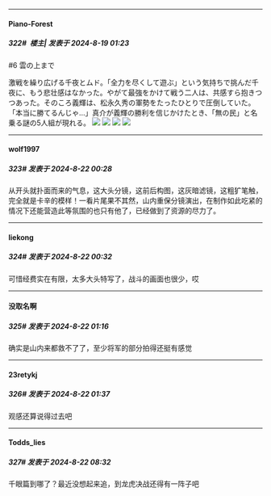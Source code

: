 ﻿
*****

####  Piano-Forest  
##### 322#         楼主| 发表于 2024-8-19 01:23

#6 雲の上まで

激戦を繰り広げる千夜とムド。「全力を尽くして遊ぶ」という気持ちで挑んだ千夜に、もう悲壮感はなかった。やがて最強をかけて戦う二人は、共感すら抱きつつあった。そのころ義輝は、松永久秀の軍勢をたったひとりで圧倒していた。「本当に勝てるんじゃ…」真介が義輝の勝利を信じかけたとき、「無の民」と名乗る謎の5人組が現れる。
<img src="https://p.sda1.dev/19/6ac7f7a39946ba5a9fcac909f283bd96/雲の上まで.jpg" referrerpolicy="no-referrer">
<img src="https://p.sda1.dev/19/beca0c467b317496652858f34edfa61e/雲の上まで _1_.jpg" referrerpolicy="no-referrer">
<img src="https://p.sda1.dev/19/add80c124dcba29f15952c97b06a9c3f/雲の上まで _2_.jpg" referrerpolicy="no-referrer">
<img src="https://p.sda1.dev/19/e2f9311b836c7cf9988f80608e1e2135/雲の上まで _3_.jpg" referrerpolicy="no-referrer">


*****

####  wolf1997  
##### 323#       发表于 2024-8-22 00:28

从开头就扑面而来的气息，这大头分镜，这前后构图，这灰暗滤镜，这粗犷笔触，完全就是卡辛的模样！一看片尾果不其然，山内重保分镜演出，在制作如此吃紧的情况下还能营造此等氛围的也只有他了，已经做到了资源的尽力了。


*****

####  liekong  
##### 324#       发表于 2024-8-22 00:32

可惜经费实在有限，太多大头特写了，战斗的画面也很少，哎


*****

####  没取名啊  
##### 325#       发表于 2024-8-22 01:16

确实是山内来都救不了了，至少将军的部分拍得还挺有感觉


*****

####  23retykj  
##### 326#       发表于 2024-8-22 01:37

观感还算说得过去吧


*****

####  Todds_lies  
##### 327#       发表于 2024-8-22 08:32

千眼篇到哪了？最近没想起来追，到龙虎决战还得有一阵子吧

